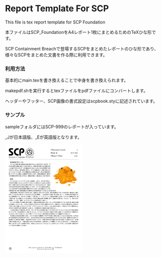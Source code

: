 # Report Template For SCP

This file is tex report template for SCP Foundation

本ファイルはSCP_FoundationをA4レポート1枚にまとめるためのTeXひな形です。

SCP Containment Breachで登場するSCPをまとめたレポートのひな形であり、
様々なSCPをまとめた文書を作る際に利用できます。

### 利用方法

基本的にmain.texを書き換えることで中身を書き換えられます。

makepdf.shを実行するとtexファイルをpdfファイルにコンバートします。

ヘッダーやフッター、SCP画像の書式設定はscpbook.styに記述されています。

### サンプル

sampleフォルダにはSCP-999のレポートが入っています。

_Jが日本語版、_Eが英語版となります。

<img src="https://github.com/smallptarmigan/ReportTemplateForSCP/blob/master/sample/SCP-999_J.png" alt="sample_scp_999_j" title="sample" width="50%">

